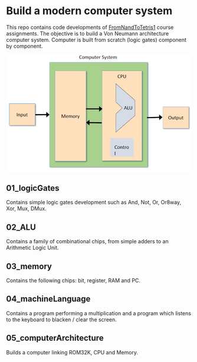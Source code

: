 # Build a modern computer system
This repo contains code developments of [FromNandToTetris1](https://www.nand2tetris.org/) course assignments. The objective is to build a Von Neumann architecture computer system. Computer is built from scratch (logic gates) component by component. 

![](/img/vonNeumannArchitecture.png)

## 01_logicGates
Contains simple logic gates development such as And, Not, Or, Or8way, Xor, Mux, DMux.

## 02_ALU
Contains a family of combinational chips, from simple adders to an Arithmetic Logic Unit.

## 03_memory
Contains the following chips: bit, register, RAM and PC.

## 04_machineLanguage
Contains a program performing a multiplication and a program which listens to the keyboard to blacken / clear the screen.

## 05_computerArchitecture
Builds a computer linking ROM32K, CPU and Memory.
